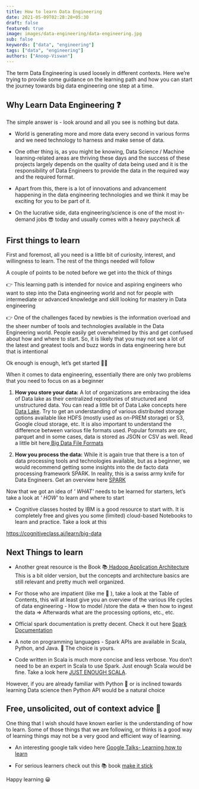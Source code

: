 ```yaml
---
title: How to learn Data Engineering
date: 2021-05-09T02:28:28+05:30
draft: false
featured: true
image: images/data-engineering/data-engineering.jpg
sub: false
keywords: ["data", "engineering"]
tags: ["data", "engineering"]
authors: ["Anoop-Viswan"]
---
```

The term Data Engineering is used loosely in different contexts. Here we’re trying to provide some guidance on the learning path and how you can start the journey towards big data engineering one step at a time.

## Why Learn Data Engineering ❓
The simple answer is - look around and all you see is nothing but data.

- World is generating more and more data every second in various forms and we need technology to harness and make sense of data.

- One other thing is, as you might be knowing, Data Science / Machine learning-related areas are thriving these days and the success of these projects largely depends on the quality of data being used and it is the responsibility of Data Engineers to provide the data in the required way and the required format.

- Apart from this, there is a lot of innovations and advancement happening in the data engineering technologies and we think it may be exciting for you to be part of it.

- On the lucrative side, data engineering/science is one of the most in-demand jobs 😎   today and usually comes with a heavy paycheck 💰

## First things to learn

First and foremost, all you need is a little bit of curiosity, interest, and willingness to learn. The rest of the things needed will follow

A couple of points to be noted before we get into the thick of things

👉  This learning path is intended for novice and aspiring engineers who want to step into the Data engineering world and not for people with intermediate or advanced knowledge and skill looking for mastery in Data engineering

👉  One of the challenges faced by newbies is the information overload and the sheer number of tools and technologies available in the Data Engineering world. People easily get overwhelmed by this and get confused about how and where to start. So, it is likely that you may not see a lot of the latest and greatest tools and buzz words in data engineering here but that is intentional

Ok enough is enough, let’s get started  🧗🏼

When it comes to data engineering, essentially there are only two problems that you need to focus on as a beginner

1. **How you store your data:** A lot of organizations are embracing the idea of Data lake as their centralized repositories of structured and unstructured data. You can read a little bit of Data Lake concepts here [Data Lake](https://www.stitchdata.com/resources/what-is-data-lake/).
   Try to get an understanding of various distributed storage options available like HDFS (mostly used as on-PREM storage) or S3, Google cloud storage, etc. It is also important to understand the difference between various file formats used. Popular formats are orc, parquet and in some cases, data is stored as JSON or CSV as well. Read a little bit here[ Big Data File Formats](https://luminousmen.com/post/big-data-file-formats)

2. **How you process the data:** While it is again true that there is a ton of data processing tools and technologies available, but as a beginner, we would recommend getting some insights into the de facto data processing framework SPARK. In reality, this is a swiss army knife for Data Engineers. Get an overview here [ SPARK](https://spark.apache.org/)

Now that we got an idea of *' WHAT'* needs to be learned for starters, let’s take a look at *' HOW'* to learn and where to start

- Cognitive classes hosted by IBM is a good resource to start with. It is completely free and gives you some (limited) cloud-based Notebooks to learn and practice. Take a look at this

https://cognitiveclass.ai/learn/big-data

## Next Things to learn

- Another great resource is the Book  📚[ Hadoop Application Architecture](https://github.com/samadhankadam/Hadoop-Ebook/blob/master/Hadoop%20Application%20Architectures.pdf)
  This is a bit older version, but the concepts and architecture basics are still relevant and pretty much well organized.

- For those who are impatient (like me 🤭 ), take a look at the  Table of Contents, this will at least give you an overview of the various life cycles of data engineering - How to model /store the data => then how to ingest the data  => Afterwards what are the processing options, etc., etc.

- Official spark documentation is pretty decent. Check it out here [Spark Documentation](https://spark.apache.org/docs/latest/)

- A note on programming languages - Spark APIs are available in Scala, Python, and Java. 🔘 The choice is yours.

- Code written in Scala is much more concise and less verbose. You don’t need to be an expert in Scala to use Spark. Just enough Scala would be fine. Take a look here [ JUST ENOUGH SCALA](https://cognitiveclass.ai/courses/introduction-to-scala).

However, if you are already familiar with Python 🐍 or is inclined towards learning Data science then Python API would be a natural choice


## Free, unsolicited, out of context advice 🧐

One thing that I wish should have known earlier is the understanding of how to learn. Some of those things that we are following, or thinks is a good way of learning things may not be a very good and efficient way of learning.

- An interesting google talk video here [Google Talks- Learning how to learn](https://www.youtube.com/watch?v=vd2dtkMINIw)

- For serious learners check out this 📚 book [make it stick](https://www.goodreads.com/book/show/18770267-make-it-stick)

Happy learning 😀
